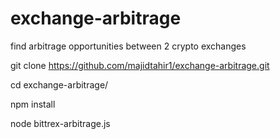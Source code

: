 # exchange-arbitrage
find arbitrage opportunities between 2 crypto exchanges

git clone https://github.com/majidtahir1/exchange-arbitrage.git

cd exchange-arbitrage/

npm install

node bittrex-arbitrage.js 

